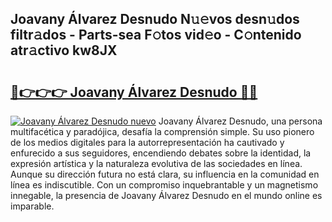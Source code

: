 ## Joavany Álvarez Desnudo N𝚞𝚎vos desn𝚞dos filtr𝚊dos - Parts-sea F𝚘tos vid𝚎o - C𝚘ntenido atr𝚊ctivo kw8JX

# <h2><a href="http://mb7zft.tromn.icu/?c=Joavany+%c3%81lvarez+Desnudo">🔗👉👉👉 Joavany Álvarez Desnudo 🔗🔗</a></h2>

[![Joavany Álvarez Desnudo nuevo](https://i.imgur.com/pEAQMta.gif)](http://mb7zft.tromn.icu/?c=Joavany+%c3%81lvarez+Desnudo)
Joavany Álvarez Desnudo, una persona multifacética y paradójica, desafía la comprensión simple. Su uso pionero de los medios digitales para la autorrepresentación ha cautivado y enfurecido a sus seguidores, encendiendo debates sobre la identidad, la expresión artística y la naturaleza evolutiva de las sociedades en línea. Aunque su dirección futura no está clara, su influencia en la comunidad en línea es indiscutible. Con un compromiso inquebrantable y un magnetismo innegable, la presencia de Joavany Álvarez Desnudo en el mundo online es imparable.
